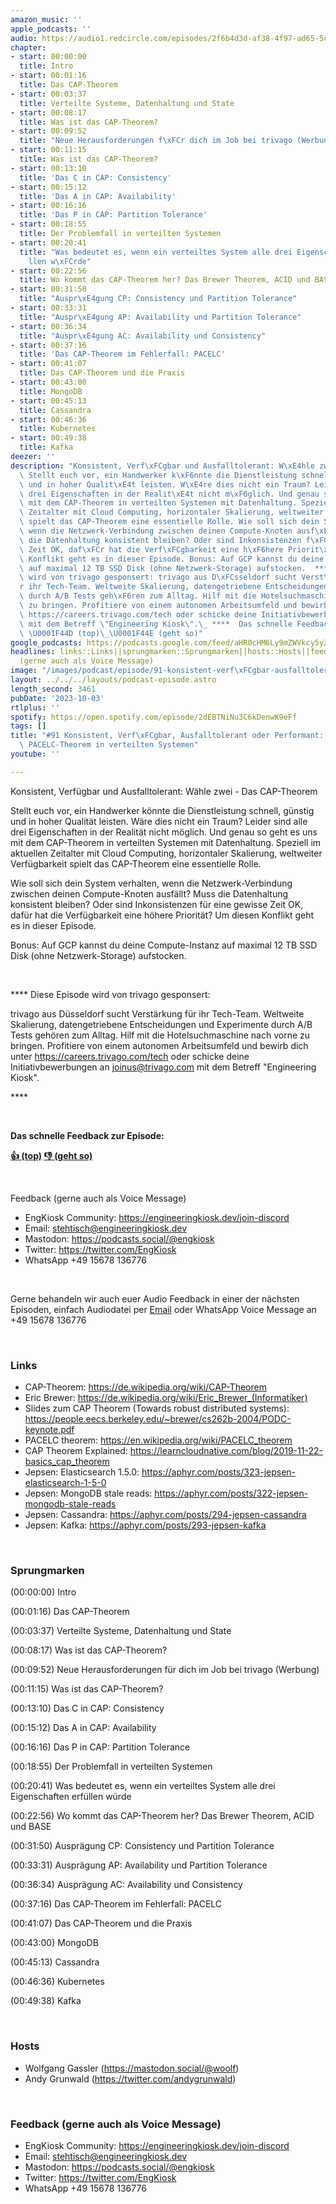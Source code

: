 ```yaml
---
amazon_music: ''
apple_podcasts: ''
audio: https://audio1.redcircle.com/episodes/2f6b4d3d-af38-4f97-ad65-5cc65eaaf79a/stream.mp3
chapter:
- start: 00:00:00
  title: Intro
- start: 00:01:16
  title: Das CAP-Theorem
- start: 00:03:37
  title: Verteilte Systeme, Datenhaltung und State
- start: 00:08:17
  title: Was ist das CAP-Theorem?
- start: 00:09:52
  title: "Neue Herausforderungen f\xFCr dich im Job bei trivago (Werbung)"
- start: 00:11:15
  title: Was ist das CAP-Theorem?
- start: 00:13:10
  title: 'Das C in CAP: Consistency'
- start: 00:15:12
  title: 'Das A in CAP: Availability'
- start: 00:16:16
  title: 'Das P in CAP: Partition Tolerance'
- start: 00:18:55
  title: Der Problemfall in verteilten Systemen
- start: 00:20:41
  title: "Was bedeutet es, wenn ein verteiltes System alle drei Eigenschaften erf\xFC\
    llen w\xFCrde"
- start: 00:22:56
  title: Wo kommt das CAP-Theorem her? Das Brewer Theorem, ACID und BASE
- start: 00:31:50
  title: "Auspr\xE4gung CP: Consistency und Partition Tolerance"
- start: 00:33:31
  title: "Auspr\xE4gung AP: Availability und Partition Tolerance"
- start: 00:36:34
  title: "Auspr\xE4gung AC: Availability und Consistency"
- start: 00:37:16
  title: 'Das CAP-Theorem im Fehlerfall: PACELC'
- start: 00:41:07
  title: Das CAP-Theorem und die Praxis
- start: 00:43:00
  title: MongoDB
- start: 00:45:13
  title: Cassandra
- start: 00:46:36
  title: Kubernetes
- start: 00:49:38
  title: Kafka
deezer: ''
description: "Konsistent, Verf\xFCgbar und Ausfalltolerant: W\xE4hle zwei - Das CAP-Theorem\
  \ Stellt euch vor, ein Handwerker k\xF6nnte die Dienstleistung schnell, g\xFCnstig\
  \ und in hoher Qualit\xE4t leisten. W\xE4re dies nicht ein Traum? Leider sind alle\
  \ drei Eigenschaften in der Realit\xE4t nicht m\xF6glich. Und genau so geht es uns\
  \ mit dem CAP-Theorem in verteilten Systemen mit Datenhaltung. Speziell im aktuellen\
  \ Zeitalter mit Cloud Computing, horizontaler Skalierung, weltweiter Verf\xFCgbarkeit\
  \ spielt das CAP-Theorem eine essentielle Rolle. Wie soll sich dein System verhalten,\
  \ wenn die Netzwerk-Verbindung zwischen deinen Compute-Knoten ausf\xE4llt? Muss\
  \ die Datenhaltung konsistent bleiben? Oder sind Inkonsistenzen f\xFCr eine gewisse\
  \ Zeit OK, daf\xFCr hat die Verf\xFCgbarkeit eine h\xF6here Priorit\xE4t? Um diesen\
  \ Konflikt geht es in dieser Episode. Bonus: Auf GCP kannst du deine Compute-Instanz\
  \ auf maximal 12 TB SSD Disk (ohne Netzwerk-Storage) aufstocken.  **** Diese Episode\
  \ wird von trivago gesponsert: trivago aus D\xFCsseldorf sucht Verst\xE4rkung f\xFC\
  r ihr Tech-Team. Weltweite Skalierung, datengetriebene Entscheidungen und Experimente\
  \ durch A/B Tests geh\xF6ren zum Alltag. Hilf mit die Hotelsuchmaschine nach vorne\
  \ zu bringen. Profitiere von einem autonomen Arbeitsumfeld und bewirb dich unter\
  \ https://careers.trivago.com/tech oder schicke deine Initiativbewerbungen an joinus@trivago.com\
  \ mit dem Betreff \"Engineering Kiosk\".\_ ****  Das schnelle Feedback zur Episode:\
  \ \U0001F44D (top)\_\U0001F44E (geht so)"
google_podcasts: https://podcasts.google.com/feed/aHR0cHM6Ly9mZWVkcy5yZWRjaXJjbGUuY29tLzBlY2ZkZmQ3LWZkYTEtNGMzZC05NTE1LTQ3NjcyN2Y5ZGY1ZQ/episode/YTI5NzYxYmItYmU2Yi00MjQ2LWJjNDAtOGYxNmExODM5MWI2?sa=X&ved=2ahUKEwiEwqHggNmBAxWfA0QIHR_JC2IQkfYCegQIARAF
headlines: links::Links||sprungmarken::Sprungmarken||hosts::Hosts||feedback-gerne-auch-als-voice-message::Feedback
  (gerne auch als Voice Message)
image: "/images/podcast/episode/91-konsistent-verf\xFCgbar-ausfalltolerant-oder-performant-das-cap-und-pacelc-theorem-in-verteilten-systemen.jpg"
layout: ../../../layouts/podcast-episode.astro
length_second: 3461
pubDate: '2023-10-03'
rtlplus: ''
spotify: https://open.spotify.com/episode/2dEBTNiNu3C6kDenwK9eFf
tags: []
title: "#91 Konsistent, Verf\xFCgbar, Ausfalltolerant oder Performant: Das CAP- und\
  \ PACELC-Theorem in verteilten Systemen"
youtube: ''

---
```

<p>Konsistent, Verfügbar und Ausfalltolerant: Wähle zwei - Das CAP-Theorem</p><p>Stellt euch vor, ein Handwerker könnte die Dienstleistung schnell, günstig und in hoher Qualität leisten. Wäre dies nicht ein Traum? Leider sind alle drei Eigenschaften in der Realität nicht möglich. Und genau so geht es uns mit dem CAP-Theorem in verteilten Systemen mit Datenhaltung. Speziell im aktuellen Zeitalter mit Cloud Computing, horizontaler Skalierung, weltweiter Verfügbarkeit spielt das CAP-Theorem eine essentielle Rolle.</p><p>Wie soll sich dein System verhalten, wenn die Netzwerk-Verbindung zwischen deinen Compute-Knoten ausfällt? Muss die Datenhaltung konsistent bleiben? Oder sind Inkonsistenzen für eine gewisse Zeit OK, dafür hat die Verfügbarkeit eine höhere Priorität? Um diesen Konflikt geht es in dieser Episode.</p><p>Bonus: Auf GCP kannst du deine Compute-Instanz auf maximal 12 TB SSD Disk (ohne Netzwerk-Storage) aufstocken.</p><p><br></p><p>**** Diese Episode wird von trivago gesponsert:</p><p>trivago aus Düsseldorf sucht Verstärkung für ihr Tech-Team. Weltweite Skalierung, datengetriebene Entscheidungen und Experimente durch A/B Tests gehören zum Alltag. Hilf mit die Hotelsuchmaschine nach vorne zu bringen. Profitiere von einem autonomen Arbeitsumfeld und bewirb dich unter <a href="https://careers.trivago.com/tech" rel="nofollow">https://careers.trivago.com/tech</a> oder schicke deine Initiativbewerbungen an <a href="mailto:joinus@trivago.com" rel="nofollow">joinus@trivago.com</a> mit dem Betreff &#34;Engineering Kiosk&#34;. </p><p>****</p><p><br></p><p><strong>Das schnelle Feedback zur Episode:</strong></p><p><a href="https://api.openpodcast.dev/feedback/91/upvote" rel="nofollow"><strong>👍 (top)</strong></a><strong> </strong><a href="https://api.openpodcast.dev/feedback/91/downvote" rel="nofollow"><strong>👎 (geht so)</strong></a></p><p><br></p><p>Feedback (gerne auch als Voice Message)</p><ul><li>EngKiosk Community: <a href="https://engineeringkiosk.dev/join-discord">https://engineeringkiosk.dev/join-discord</a> </li><li>Email: <a href="mailto:stehtisch@engineeringkiosk.dev" rel="nofollow">stehtisch@engineeringkiosk.dev</a></li><li>Mastodon: <a href="https://podcasts.social/@engkiosk" rel="nofollow">https://podcasts.social/@engkiosk</a></li><li>Twitter: <a href="https://twitter.com/EngKiosk" rel="nofollow">https://twitter.com/EngKiosk</a></li><li>WhatsApp +49 15678 136776</li></ul><p><br></p><p>Gerne behandeln wir auch euer Audio Feedback in einer der nächsten Episoden, einfach Audiodatei per <a href="https://engineeringkiosk.dev/kontakt/">Email</a> oder WhatsApp Voice Message an +49 15678 136776</p><p><br></p><h3 id="links">Links</h3><ul><li>CAP-Theorem: <a href="https://de.wikipedia.org/wiki/CAP-Theorem" rel="nofollow">https://de.wikipedia.org/wiki/CAP-Theorem</a></li><li>Eric Brewer: <a href="https://de.wikipedia.org/wiki/Eric_Brewer_(Informatiker)" rel="nofollow">https://de.wikipedia.org/wiki/Eric_Brewer_(Informatiker)</a></li><li>Slides zum CAP Theorem (Towards robust distributed systems): <a href="https://people.eecs.berkeley.edu/~brewer/cs262b-2004/PODC-keynote.pdf" rel="nofollow">https://people.eecs.berkeley.edu/~brewer/cs262b-2004/PODC-keynote.pdf</a></li><li>PACELC theorem: <a href="https://en.wikipedia.org/wiki/PACELC_theorem" rel="nofollow">https://en.wikipedia.org/wiki/PACELC_theorem</a></li><li>CAP Theorem Explained: <a href="https://learncloudnative.com/blog/2019-11-22-basics_cap_theorem" rel="nofollow">https://learncloudnative.com/blog/2019-11-22-basics_cap_theorem</a></li><li>Jepsen: Elasticsearch 1.5.0: <a href="https://aphyr.com/posts/323-jepsen-elasticsearch-1-5-0" rel="nofollow">https://aphyr.com/posts/323-jepsen-elasticsearch-1-5-0</a></li><li>Jepsen: MongoDB stale reads: <a href="https://aphyr.com/posts/322-jepsen-mongodb-stale-reads" rel="nofollow">https://aphyr.com/posts/322-jepsen-mongodb-stale-reads</a></li><li>Jepsen: Cassandra: <a href="https://aphyr.com/posts/294-jepsen-cassandra" rel="nofollow">https://aphyr.com/posts/294-jepsen-cassandra</a></li><li>Jepsen: Kafka: <a href="https://aphyr.com/posts/293-jepsen-kafka" rel="nofollow">https://aphyr.com/posts/293-jepsen-kafka</a></li></ul><p><br></p><h3 id="sprungmarken">Sprungmarken</h3><p>(00:00:00) Intro</p><p>(00:01:16) Das CAP-Theorem</p><p>(00:03:37) Verteilte Systeme, Datenhaltung und State</p><p>(00:08:17) Was ist das CAP-Theorem?</p><p>(00:09:52) Neue Herausforderungen für dich im Job bei trivago (Werbung)</p><p>(00:11:15) Was ist das CAP-Theorem?</p><p>(00:13:10) Das C in CAP: Consistency</p><p>(00:15:12) Das A in CAP: Availability</p><p>(00:16:16) Das P in CAP: Partition Tolerance</p><p>(00:18:55) Der Problemfall in verteilten Systemen</p><p>(00:20:41) Was bedeutet es, wenn ein verteiltes System alle drei Eigenschaften erfüllen würde</p><p>(00:22:56) Wo kommt das CAP-Theorem her? Das Brewer Theorem, ACID und BASE</p><p>(00:31:50) Ausprägung CP: Consistency und Partition Tolerance</p><p>(00:33:31) Ausprägung AP: Availability und Partition Tolerance</p><p>(00:36:34) Ausprägung AC: Availability und Consistency</p><p>(00:37:16) Das CAP-Theorem im Fehlerfall: PACELC</p><p>(00:41:07) Das CAP-Theorem und die Praxis</p><p>(00:43:00) MongoDB</p><p>(00:45:13) Cassandra</p><p>(00:46:36) Kubernetes</p><p>(00:49:38) Kafka</p><p><br></p><h3 id="hosts">Hosts</h3><ul><li>Wolfgang Gassler (<a href="https://mastodon.social/@woolf" rel="nofollow">https://mastodon.social/@woolf</a>)</li><li>Andy Grunwald (<a href="https://twitter.com/andygrunwald" rel="nofollow">https://twitter.com/andygrunwald</a>)</li></ul><p><br></p><h3 id="feedback-gerne-auch-als-voice-message">Feedback (gerne auch als Voice Message)</h3><ul><li>EngKiosk Community: <a href="https://engineeringkiosk.dev/join-discord">https://engineeringkiosk.dev/join-discord</a> </li><li>Email: <a href="mailto:stehtisch@engineeringkiosk.dev" rel="nofollow">stehtisch@engineeringkiosk.dev</a></li><li>Mastodon: <a href="https://podcasts.social/@engkiosk" rel="nofollow">https://podcasts.social/@engkiosk</a></li><li>Twitter: <a href="https://twitter.com/EngKiosk" rel="nofollow">https://twitter.com/EngKiosk</a></li><li>WhatsApp +49 15678 136776</li></ul>